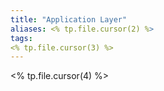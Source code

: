 ```yaml
---
title: "Application Layer"
aliases: <% tp.file.cursor(2) %>
tags: 
<% tp.file.cursor(3) %>
---
```


<% tp.file.cursor(4) %>
